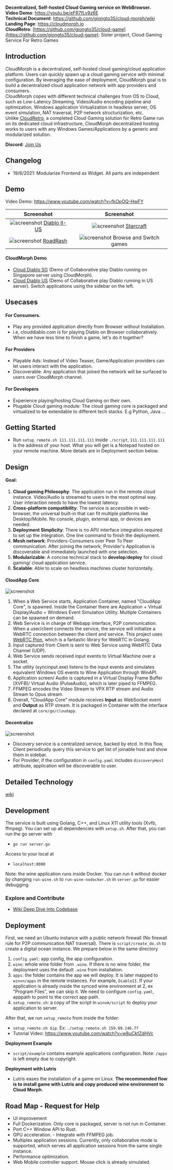 **Decentralized, Self-hosted Cloud Gaming service on WebBrowser.**  
**Video Demo**: https://youtu.be/eFR7fLy9z6E  
**Technical Document**: https://github.com/giongto35/cloud-morph/wiki  
**Landing Page**: https://cloudmorph.io  
**CloudRetro**: [https://github.com/giongto35/cloud-game](https://github.com/giongto35/cloud-game): Sister project, Cloud Gaming Service For Retro Games  

## Introduction

CloudMorph is a decentralized, self-hosted cloud gaming/cloud application platform. Users can quickly spawn up a cloud gaming service with minimal configuration. By leveraging the ease of deployment, CloudMorph goal is to build a decentralized cloud application network with app providers and consumers.  
CloudMorph copes with different technical challenges from OS to Cloud, such as Low-Latency Streaming, Video/Audio encoding pipeline and optimization, Windows application Virtualization in headless server, OS event simulation, NAT traversal, P2P network structurization, etc.  
Unlike [CloudRetro](https://github.com/giongto35/cloud-game), a completed Cloud Gaming solution for Retro Game run on its dedicated cloud infrastructure, CloudMorph decentralized hosting works to users with any Windows Games/Applications by a generic and modularized solution.

**Discord**: [Join Us](https://discord.gg/ux2rDqwu2W)

## Changelog
- 19/6/2021: Modularize Frontend as Widget. All parts are independent

## Demo

Video Demo: https://www.youtube.com/watch?v=fkOpOQ-HwFY

|                       Screenshot                       |                     Screenshot                         |
| :----------------------------------------------------: | :----------------------------------------------------: |
| ![screenshot](docs/img/diablo.gif) [Diablo II-US](http://us.clouddiablo.com/) | ![screenshot](docs/img/starcraft.gif) [Starcraft](http://cloudstarcraft.com/) |
| ![screenshot](docs/img/roadrash.gif) [RoadRash](https://www.youtube.com/watch?v=A2JcFaVlOO4) | ![screenshot](docs/img/changegame.gif) Browse and Switch games |

#### CloudMorph Demo
- [Cloud Diablo SG](http://clouddiablo.com/) (Demo of Collaborative play Diablo running on Singapore server using CloudMorph).
- [Cloud Diablo US](http://us.clouddiablo.com/) (Demo of Collaborative play Diablo running in US server).
Switch applications using the sidebar on the left.

## Usecases

#### For Consumers.
- Play any provided application directly from Browser without Installation.
- i.e, clouddiablo.com is for playing Diablo on Browser collaboratively. When we have less time to finish a game, let's do it together?

#### For Providers
- Playable Ads: Instead of Video Teaser, Game/Application providers can let users interact with the application.
- Discoverable: Any application that joined the network will be surfaced to users over CloudMorph channel.

#### For Developers
- Experience playing/hosting Cloud Gaming on their own.
- Plugable Cloud gaming module: The cloud gaming core is packaged and virtualized to be extendable to different tech stacks. E.g Python, Java ...

## Getting Started
- Run `setup_remote.sh 111.111.111.111` inside `./script`, ``111.111.111.111`` is the address of your host. What you will get is a Notepad hosted on your remote machine. More details are in Deployment section below.

## Design

#### Goal:
1. **Cloud gaming Philosophy**: The application run in the remote cloud instance. Video/Audio is streamed to users in the most optimal way. User interaction needs to have the lowest latency.
2. **Cross-platform compatibility**: The service is accessible in web-browser, the universal built-in that can fit multiple platforms like Desktop/Mobile. No console, plugin, external app, or devices are needed.
3. **Deployment Simplicity**: There is no API/ interface integration required to set up the integration. One line command to finish the deployment.
4. **Mesh network**: Providers-Consumers over Peer To Peer communication. After joining the network, Provider's Application is discoverable and immediately launched with one selection.
5. **Modularizable**: A concise technical stack to **develop**/**deploy** for cloud gaming/ cloud application service.
6. **Scalable**: Able to scale on headless machines cluster horizontally.

#### CloudApp Core
![screenshot](docs/img/CloudUniverse.png)

1. When a Web Service starts, Application Container, named "CloudApp Core", is spawned. Inside the Container there are Application + Virtual Display/Audio + Windows Event Simulation Utility. Multiple Containers can be spawned on demand.
2. Web Service is in charge of Webapp interface, P2P communication. When a user/client connects the service, the service will initialize a WebRTC connection between the client and service. This project uses [WebRTC Pion](https://github.com/pion/webrtc), which is a fantastic library for WebRTC in Golang.
3. Input captured from Client is sent to Web Service using WebRTC Data Channel (UDP).
4. Web Service sends received input events to Virtual Machine over a socket.
5. The utility (syncinput.exe) listens to the input events and simulates equivalent Windows OS events to Wine Application through WinAPI.
6. Application screen/ Audio is captured in a Virtual Display Frame Buffer (XVFB)/ Virtual Audio (PulseAudio), which is later piped to FFMPEG.
7. FFMPEG encodes the Video Stream to VPX RTP stream and Audio Stream to Opus stream.  
8. Overall, "CloudApp Core" module receives **Input** as WebSocket event and **Output** as RTP stream. It is packaged in Container with the interface declared at `core/go/cloudapp`.  

#### Decentralize
![screenshot](docs/img/Decentralize.png)

- Discovery service is a centralized service, backed by etcd. In this flow, Client periodically query this service to get list of joinable host and show them in sidebar.
- For Provider, if the configuration in `config.yaml` includes `discoveryHost` attribute, application will be discoverable to user.

## Detailed Technology
[wiki](https://github.com/giongto35/cloud-morph/wiki)

## Development

The service is built using Golang, C++, and Linux X11 utility tools (Xvfb, ffmpeg).
You can set up all dependencies with `setup.sh`. After that, you can run the go server with

- `go run server.go`

Access to your local at

- `localhost:8080`

Note: the wine application runs inside Docker. You can run it without docker by changing `run-wine.sh` to `run-wine-nodocker.sh` in `server.go` for easier debugging.

### Explore and Contribute
- [Wiki Deep Dive Into Codebase](https://github.com/giongto35/cloud-morph/wiki/Deep-Dive-Into-Codebase)

## Deployment

First, we need an Ubuntu instance with a public network firewall (No firewall rule for P2P communication NAT traversal). There is `script/create_do.sh` to create a digital ocean instance.
We prepare below in the same directory
1. `config.yaml`: app config, the app configuration.
2. `wine`: whole wine folder from `.wine`. If there is no wine folder, the deployment uses the default `.wine` from installation.
3. `apps`: the folder contains the app we will deploy. It is later mapped to `winvn/apps` in the remote instances. For example, `DiabloII`. If your application is already inside the synced wine environment at 2, ex "Program Files", we can skip it. We need to configure `config.yaml`, apppath to point to the correct app path.
4. `setup_remote.sh`: a copy of the script in `winvm/script` to deploy your application to server.

After that, we run `setup_remote` from inside the folder:
- `setup_remote.sh $ip`. Ex: `./setup_remote.sh 159.89.146.77`  
- Tutorial Video: https://www.youtube.com/watch?v=w8uCkfZdHVc

**Deployment Example**
- `script/example` contains example applications configuration. Note: `/apps` is left empty due to copyright.

**Deployment with Lutris**
- Lutris eases the installation of a game on Linux. **The recommended flow is to install game with Lutris and copy produced wine environment to Cloud Morph**.

## Road Map - Request for Help

- UI improvement
- Full Dockerization. Only core is packaged, server is not run in Container.
- Port C++ Window API to Rust.
- GPU acceleration. - Integrate with FFMPEG job. 
- Multiplex application sessions. Currently, only collaborative mode is supported, which serves all application sessions from the same single instance.
- Performance optimization.
- Web Mobile controller support. Mouse click is already simulated.

